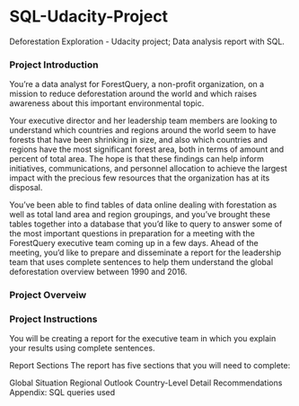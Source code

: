 # SQL-Udacity-Project
Deforestation Exploration - Udacity project;  Data analysis report with SQL.


### Project Introduction
You’re a data analyst for ForestQuery, a non-profit organization, on a mission to reduce deforestation around the world and which raises awareness about this important environmental topic.

Your executive director and her leadership team members are looking to understand which countries and regions around the world seem to have forests that have been shrinking in size, and also which countries and regions have the most significant forest area, both in terms of amount and percent of total area. The hope is that these findings can help inform initiatives, communications, and personnel allocation to achieve the largest impact with the precious few resources that the organization has at its disposal.

You’ve been able to find tables of data online dealing with forestation as well as total land area and region groupings, and you’ve brought these tables together into a database that you’d like to query to answer some of the most important questions in preparation for a meeting with the ForestQuery executive team coming up in a few days. Ahead of the meeting, you’d like to prepare and disseminate a report for the leadership team that uses complete sentences to help them understand the global deforestation overview between 1990 and 2016.

### Project Overveiw



### Project Instructions
You will be creating a report for the executive team in which you explain your results using complete sentences.

Report Sections
The report has five sections that you will need to complete:

Global Situation
Regional Outlook
Country-Level Detail
Recommendations
Appendix: SQL queries used
